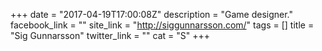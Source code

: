 +++
date = "2017-04-19T17:00:08Z"
description = "Game designer."
facebook_link = ""
site_link = "http://siggunnarsson.com/"
tags = []
title = "Sig Gunnarsson"
twitter_link = ""
cat = "S"
+++
